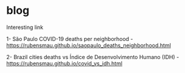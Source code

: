 # blog
Interesting link

1- São Paulo COVID-19 deaths per neighborhood -   https://rubensmau.github.io/saopaulo_deaths_neighborhood.html   

2- Brazil cities deaths vs Índice de Desenvolvimento Humano (IDH)  - https://rubensmau.github.io/covid_vs_idh.html  
